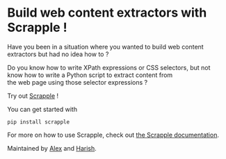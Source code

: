 # Build web content extractors with Scrapple !

Have you been in a situation where you wanted to build web content extractors but had no idea how to ?

Do you know how to write XPath expressions or CSS selectors, but not know how to write a Python script to extract content from \
the web page using those selector expressions ?

Try out [Scrapple](http://github.com/scrappleapp/scrapple) !

You can get started with 

    pip install scrapple

For more on how to use Scrapple, check out [the Scrapple documentation](http://scrapple.rtfd.org).

Maintained by [Alex](http://github.com/AlexMathew) and [Harish](http://github.com/harishb93).
